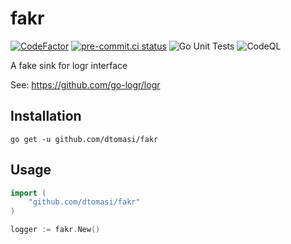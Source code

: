 # fakr

[![CodeFactor](https://www.codefactor.io/repository/github/dtomasi/fakr/badge)](https://www.codefactor.io/repository/github/dtomasi/di)
[![pre-commit.ci status](https://results.pre-commit.ci/badge/github/dtomasi/fakr/main.svg)](https://results.pre-commit.ci/latest/github/dtomasi/fakr/main)
![Go Unit Tests](https://github.com/dtomasi/fakr/actions/workflows/build.yml/badge.svg)
![CodeQL](https://github.com/dtomasi/fakr/actions/workflows/codeql-analysis.yml/badge.svg)

A fake sink for logr interface

See: https://github.com/go-logr/logr

## Installation

    go get -u github.com/dtomasi/fakr

## Usage

```go
import (
    "github.com/dtomasi/fakr"
)

logger := fakr.New()
```
